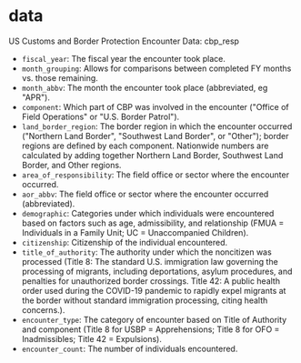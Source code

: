 # data

US Customs and Border Protection Encounter Data: 
cbp_resp

- `fiscal_year`: The fiscal year the encounter took place.
- `month_grouping`: Allows for comparisons between completed FY months vs. those remaining.
- `month_abbv`: The month the encounter took place (abbreviated, eg "APR").
- `component`: Which part of CBP was involved in the encounter ("Office of Field Operations" or "U.S. Border Patrol").
- `land_border_region`: The border region in which the encounter occurred ("Northern Land Border", "Southwest Land Border", or "Other"); border regions are defined by each component. Nationwide numbers are calculated by adding together Northern Land Border, Southwest Land Border, and Other regions.
- `area_of_responsibility`: The field office or sector where the encounter occurred.
- `aor_abbv`: The field office or sector where the encounter occurred (abbreviated).
- `demographic`: Categories under which individuals were encountered based on factors such as age, admissibility, and relationship (FMUA = Individuals in a Family Unit; UC = Unaccompanied Children).
- `citizenship`: Citizenship of the individual encountered.
- `title_of_authority`: The authority under which the noncitizen was processed (Title 8: The standard U.S. immigration law governing the processing of migrants, including deportations, asylum procedures, and penalties for unauthorized border crossings. Title 42: A public health order used during the COVID-19 pandemic to rapidly expel migrants at the border without standard immigration processing, citing health concerns.).
- `encounter_type`: The category of encounter based on Title of Authority and component (Title 8 for USBP = Apprehensions; Title 8 for OFO = Inadmissibles; Title 42 = Expulsions).
- `encounter_count`: The number of individuals encountered.
